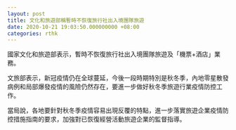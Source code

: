```yaml
---
layout: post
title: 文化和旅遊部稱暫時不恢復旅行社出入境團隊旅遊
date: 2020-10-21 19:03:50.000000000 +08:00
categories: rthk
---
```


國家文化和旅遊部表示，暫時不恢復旅行社出入境團隊旅遊及「機票+酒店」業務。

文旅部表示，新冠疫情仍在全球蔓延，今後一段時期特別是秋冬季，內地零星散發病例和局部爆發疫情的風險仍然存在，要進一步做好秋冬季旅遊行業疫情防控工作。

當局說，各地要針對秋冬季疫情容易出現反覆的特點，進一步落實旅遊企業疫情防控措施指南的要求，加強對已恢復經營活動旅遊企業的監督指導。
